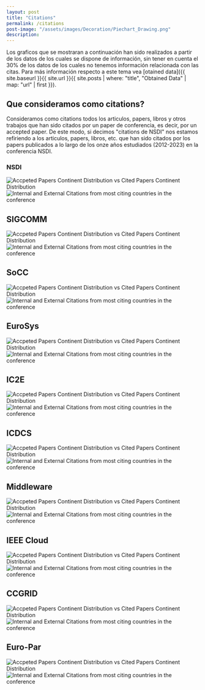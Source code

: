 ```yaml
---
layout: post
title: "Citations"
permalink: /citations
post-image: "/assets/images/Decoration/Piechart_Drawing.png"
description: 
---
```


Los graficos que se mostraran a continuación han sido realizados a partir de los datos de los cuales se dispone de información, sin tener en cuenta el 30%  de los datos de los cuales no tenemos información relacionada con las citas. Para más información respecto a este tema vea [otained data]({{ site.baseurl }}{{ site.url }}{{ site.posts | where: "title", "Obtained Data" | map: "url" | first }}).

## Que consideramos como citations?

Consideramos como citations todos los articulos, papers, libros y otros trabajos que han sido citados por un paper de conferencia, es decir, por un accepted paper. De este modo, si decimos "citations de NSDI" nos estamos refiriendo a los articulos, papers, libros, etc. que han sido citados por los papers publicados a lo largo de los onze años estudiados (2012-2023) en la conferencia NSDI. 

### NSDI

<div class="pair-image-container">
    <img src="/assets/images/Citations/Radial-plots/NSDI.png" alt="Accpeted Papers Continent Distribution vs Cited Papers Continent Distribution">
    <img src="/assets/images/Citations/Internal-external-citations/NSDI.png" alt="Internal and External Citations from most citing countries in the conference">
</div>

## SIGCOMM

<div class="pair-image-container">
    <img src="/assets/images/Citations/Radial-plots/SIGCOMM.png" alt="Accpeted Papers Continent Distribution vs Cited Papers Continent Distribution">
    <img src="/assets/images/Citations/Internal-external-citations/SIGCOMM.png" alt="Internal and External Citations from most citing countries in the conference">
</div>

## SoCC

<div class="pair-image-container">
    <img src="/assets/images/Citations/Radial-plots/SoCC.png" alt="Accpeted Papers Continent Distribution vs Cited Papers Continent Distribution">
    <img src="/assets/images/Citations/Internal-external-citations/SoCC.png" alt="Internal and External Citations from most citing countries in the conference">
</div>

## EuroSys

<div class="pair-image-container">
    <img src="/assets/images/Citations/Radial-plots/EuroSys.png" alt="Accpeted Papers Continent Distribution vs Cited Papers Continent Distribution">
    <img src="/assets/images/Citations/Internal-external-citations/EuroSys.png" alt="Internal and External Citations from most citing countries in the conference">
</div>

## IC2E

<div class="pair-image-container">
    <img src="/assets/images/Citations/Radial-plots/IC2E.png" alt="Accpeted Papers Continent Distribution vs Cited Papers Continent Distribution">
    <img src="/assets/images/Citations/Internal-external-citations/IC2E.png" alt="Internal and External Citations from most citing countries in the conference">
</div>

## ICDCS

<div class="pair-image-container">
    <img src="/assets/images/Citations/Radial-plots/ICDCS.png" alt="Accpeted Papers Continent Distribution vs Cited Papers Continent Distribution">
    <img src="/assets/images/Citations/Internal-external-citations/ICDCS.png" alt="Internal and External Citations from most citing countries in the conference">
</div>

## Middleware

<div class="pair-image-container">
    <img src="/assets/images/Citations/Radial-plots/Middleware.png" alt="Accpeted Papers Continent Distribution vs Cited Papers Continent Distribution">
    <img src="/assets/images/Citations/Internal-external-citations/Middleware.png" alt="Internal and External Citations from most citing countries in the conference">
</div>

## IEEE Cloud

<div class="pair-image-container">
    <img src="/assets/images/Citations/Radial-plots/IEEECloud.png" alt="Accpeted Papers Continent Distribution vs Cited Papers Continent Distribution">
    <img src="/assets/images/Citations/Internal-external-citations/IEEE Cloud.png" alt="Internal and External Citations from most citing countries in the conference">
</div>

## CCGRID

<div class="pair-image-container">
    <img src="/assets/images/Citations/Radial-plots/CCGRID.png" alt="Accpeted Papers Continent Distribution vs Cited Papers Continent Distribution">
    <img src="/assets/images/Citations/Internal-external-citations/CCGRID.png" alt="Internal and External Citations from most citing countries in the conference">
</div>

## Euro-Par

<div class="pair-image-container">
    <img src="/assets/images/Citations/Radial-plots/EuroPar.png" alt="Accpeted Papers Continent Distribution vs Cited Papers Continent Distribution">
    <img src="/assets/images/Citations/Internal-external-citations/Euro-Par.png" alt="Internal and External Citations from most citing countries in the conference">
</div>
